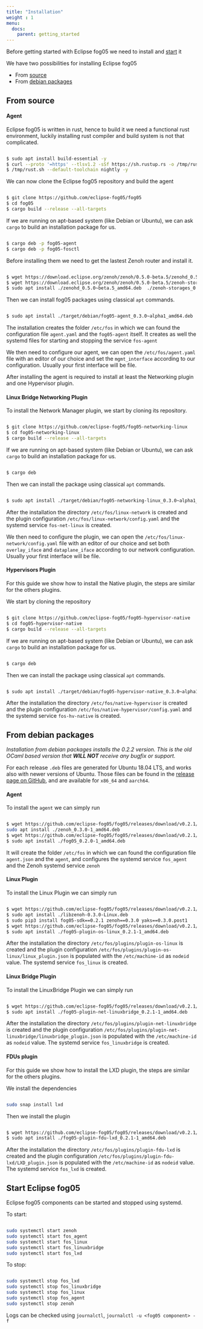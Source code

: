```yaml
---
title: "Installation"
weight : 1
menu:
  docs:
    parent: getting_started
---
```


Before getting started with Eclipse fog05 we need to install and [start](#start-eclipse-fog05) it

We have two possibilities for installing Eclipse fog05

- From [source](#from-source)
- From [debian packages](#from-debian-packages)



## From source


#### Agent

Eclipse fog05 is written in rust, hence to build it we need
a functional rust environment, luckily installing rust compiler and build system is not that complicated.



```bash

$ sudo apt install build-essential -y
$ curl --proto '=https' --tlsv1.2 -sSf https://sh.rustup.rs -o /tmp/rust.sh && chmod +x /tmp/rust.sh
$ /tmp/rust.sh --default-toolchain nightly -y

```

We can now clone the Eclipse fog05 repository and build the agent

```bash

$ git clone https://github.com/eclipse-fog05/fog05
$ cd fog05
$ cargo build --release --all-targets

```
If we are running on apt-based system (like Debian or Ubuntu), we can ask `cargo` to build an installation package for us.

```bash

$ cargo deb -p fog05-agent
$ cargo deb -p fog05-fosctl

```

Before installing them we need to get the lastest Zenoh router and install it.

```bash

$ wget https://download.eclipse.org/zenoh/zenoh/0.5.0-beta.5/zenohd_0.5.0~beta.5_amd64.deb
$ wget https://download.eclipse.org/zenoh/zenoh/0.5.0-beta.5/zenoh-storages_0.5.0~beta.5_amd64.deb
$ sudo apt install ./zenohd_0.5.0~beta.5_amd64.deb  ./zenoh-storages_0.5.0~beta.5_amd64.deb

```

Then we can install fog05 packages using classical `apt` commands.

```bash

$ sudo apt install ./target/debian/fog05-agent_0.3.0~alpha1_amd64.deb ./target/debian/fog05-fosctl_0.3.0~alpha1_amd64.deb

```

The installation creates the folder `/etc/fos` in which we can found the configuration file `agent.yaml` and the `fog05-agent` itself. It creates as well the systemd files for starting and stopping the service `fos-agent`

We then need to configure our agent, we can open the `/etc/fos/agent.yaml` file with an editor of our choice and set the `mgmt_interface` according to our configuration. Usually your first interface will be file.






After installing the agent is required to install at least the  Networking plugin and one Hypervisor plugin.


#### Linux Bridge Networking Plugin

To install the Network Manager plugin, we start by cloning its repository.

```bash

$ git clone https://github.com/eclipse-fog05/fog05-networking-linux
$ cd fog05-networking-linux
$ cargo build --release --all-targets

```

If we are running on apt-based system (like Debian or Ubuntu), we can ask `cargo` to build an installation package for us.

```bash

$ cargo deb

```

Then we can install the package using classical `apt` commands.

```bash

$ sudo apt install ./target/debian/fog05-networking-linux_0.3.0~alpha1_amd64.deb

```

After the installation the directory `/etc/fos/linux-network` is created and the plugin configuration `/etc/fos/linux-network/config.yaml` and the systemd service `fos-net-linux` is created.

We then need to configure the plugin, we can open the `/etc/fos/linux-network/config.yaml` file with an editor of our choice and set both `overlay_iface` and `dataplane_iface` according to our network configuration.
Usually your first interface will be file.


#### Hypervisors Plugin


For this guide we show how to install the Native plugin, the steps are similar for the others plugins.

We start by cloning the repository


```bash

$ git clone https://github.com/eclipse-fog05/fog05-hypervisor-native
$ cd fog05-hypervisor-native
$ cargo build --release --all-targets

```
If we are running on apt-based system (like Debian or Ubuntu), we can ask `cargo` to build an installation package for us.

```bash

$ cargo deb

```

Then we can install the package using classical `apt` commands.

```bash

$ sudo apt install ./target/debian/fog05-hypervisor-native_0.3.0~alpha1_amd64.deb

```

After the installation the directory `/etc/fos/native-hypervisor` is created and the plugin configuration `/etc/fos/native-hypervisor/config.yaml` and the systemd service `fos-hv-native` is created.


## From debian packages


*Installation from debian packages installs the 0.2.2 version.
This is the old OCaml based version that **WILL NOT** receive any bugfix or support.*


For each release `.deb` files are generated for Ubuntu 18.04 LTS, and works also with newer versions of Ubuntu. Those files can be found in the [release page on GitHub](https://github.com/eclipse-fog05/fog05/releases/tag/v0.2.1), and are available for `x86_64` and `aarch64`.

#### Agent

To install the `agent` we can simply run

```bash

$ wget https://github.com/eclipse-fog05/fog05/releases/download/v0.2.1/zenoh_0.3.0-1_amd64.deb
sudo apt install ./zenoh_0.3.0-1_amd64.deb
$ wget https://github.com/eclipse-fog05/fog05/releases/download/v0.2.1/fog05_0.2.1-1_amd64.deb
$ sudo apt install ./fog05_0.2.0-1_amd64.deb

```

It will create the folder `/etc/fos` in which we can found the configuration file `agent.json` and the `agent`, and configures the systemd service `fos_agent` and the Zenoh systemd service `zenoh`

#### Linux Plugin

To install the Linux Plugin we can simply run

```bash

$ wget https://github.com/eclipse-fog05/fog05/releases/download/v0.2.1/libzenoh-0.3.0-Linux.deb
$ sudo apt install ./libzenoh-0.3.0-Linux.deb
$ sudo pip3 install fog05-sdk==0.2.1 zenoh==0.3.0 yaks==0.3.0.post1
$ wget https://github.com/eclipse-fog05/fog05/releases/download/v0.2.1/fog05-plugin-os-linux_0.2.1-1_amd64.deb
$ sudo apt install ./fog05-plugin-os-linux_0.2.1-1_amd64.deb

```

After the installation the directory `/etc/fos/plugins/plugin-os-linux` is created and the plugin configuration `/etc/fos/plugins/plugin-os-linux/linux_plugin.json` is populated with the `/etc/machine-id` as `nodeid` value. The systemd service `fos_linux` is created.

#### Linux Bridge Plugin

To install the LinuxBridge Plugin we can simply run

```bash

$ wget https://github.com/eclipse-fog05/fog05/releases/download/v0.2.1/fog05-plugin-net-linuxbridge_0.2.1-1_amd64.deb
$ sudo apt install ./fog05-plugin-net-linuxbridge_0.2.1-1_amd64.deb

```

After the installation the directory `/etc/fos/plugins/plugin-net-linuxbridge` is created and the plugin configuration `/etc/fos/plugins/plugin-net-linuxbridge/linuxbridge_plugin.json` is populated with the `/etc/machine-id` as `nodeid` value. The systemd service `fos_linuxbridge` is created.

#### FDUs plugin

For this guide we show how to install the LXD plugin, the steps are similar for the others plugins.

We install the dependencies

```bash

sudo snap install lxd

```

Then we install the plugin

```bash

$ wget https://github.com/eclipse-fog05/fog05/releases/download/v0.2.1/fog05-plugin-fdu-lxd_0.2.1-1_amd64.deb
$ sudo apt install ./fog05-plugin-fdu-lxd_0.2.1-1_amd64.deb

```

After the installation the directory `/etc/fos/plugins/plugin-fdu-lxd` is created and the plugin configuration `/etc/fos/plugins/plugin-fdu-lxd/LXD_plugin.json` is populated with the `/etc/machine-id` as `nodeid` value. The systemd service `fos_lxd` is created.

## Start Eclipse fog05


Eclipse fog05 components can be started and stopped using systemd.

To start:
```bash

sudo systemctl start zenoh
sudo systemctl start fos_agent
sudo systemctl start fos_linux
sudo systemctl start fos_linuxbridge
sudo systemctl start fos_lxd

```

To stop:
```bash

sudo systemctl stop fos_lxd
sudo systemctl stop fos_linuxbridge
sudo systemctl stop fos_linux
sudo systemctl stop fos_agent
sudo systemctl stop zenoh

```


Logs can be checked using `journalctl`, `journalctl -u <fog05 component> -f`

